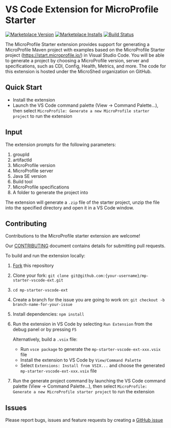 # VS Code Extension for MicroProfile Starter

[![Marketplace Version](https://vsmarketplacebadge.apphb.com/version/MicroProfile-Community.mp-starter-vscode-ext.svg "Current Release")](https://marketplace.visualstudio.com/items?itemName=MicroProfile-Community.mp-starter-vscode-ext)
[![Marketplace Installs](https://vsmarketplacebadge.apphb.com/installs-short/MicroProfile-Community.mp-starter-vscode-ext.svg "Installs")](https://marketplace.visualstudio.com/items?itemName=MicroProfile-Community.mp-starter-vscode-ext)
[![Build Status](https://travis-ci.org/MicroShed/mp-starter-vscode-ext.svg?branch=master)](https://travis-ci.org/MicroShed/mp-starter-vscode-ext)

The MicroProfile Starter extension provides support for generating a MicroProfile Maven project with examples based on the MicroProfile Starter project (https://start.microprofile.io/) in Visual Studio Code. You will be able to generate a project by choosing a MicroProfile version, server and specifications, such as CDI, Config, Health, Metrics, and more. The code for this extension is hosted under the MicroShed organization on GitHub.

## Quick Start

- Install the extension
- Launch the VS Code command palette (View -> Command Palette...), then select `MicroProfile: Generate a new MicroProfile starter project` to run the extension

## Input

The extension prompts for the following parameters:

1. groupId
2. artifactId
3. MicroProfile version
4. MicroProfile server
5. Java SE version
6. Build tool
7. MicroProfile specifications
8. A folder to generate the project into

The extension will generate a `.zip` file of the starter project, unzip the file into the specified directory and open it in a VS Code window.

## Contributing

Contributions to the MicroProfile starter extension are welcome!

Our [CONTRIBUTING](CONTRIBUTING.md) document contains details for submitting pull requests.

To build and run the extension locally:

1. [Fork](https://docs.github.com/en/free-pro-team@latest/github/getting-started-with-github/fork-a-repo) this repository
2. Clone your fork: `git clone git@github.com:{your-username}/mp-starter-vscode-ext.git`
3. `cd mp-starter-vscode-ext`
4. Create a branch for the issue you are going to work on: `git checkout -b branch-name-for-your-issue`
5. Install dependencies: `npm install`
6. Run the extension in VS Code by selecting `Run Extension` from the debug panel or by pressing `F5`

   Alternatively, build a `.vsix` file:

   - Run `vsce package` to generate the `mp-starter-vscode-ext-xxx.vsix` file
   - Install the extension to VS Code by `View/Command Palette`
   - Select `Extensions: Install from VSIX...` and choose the generated `mp-starter-vscode-ext-xxx.vsix` file

7. Run the generate project command by launching the VS Code command palette (View -> Command Palette...), then select `MicroProfile: Generate a new MicroProfile starter project` to run the extension

## Issues

Please report bugs, issues and feature requests by creating a [GitHub issue](https://github.com/MicroShed/mp-starter-vscode-ext/issues)
